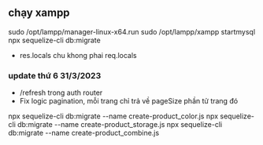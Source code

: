 ## chạy xampp

sudo /opt/lampp/manager-linux-x64.run
sudo /opt/lampp/xampp startmysql
npx sequelize-cli db:migrate

-  res.locals chu khong phai req.locals

### update thứ 6 31/3/2023

-  /refresh trong auth router
-  Fix logic pagination, mỗi trang chỉ trả về pageSize phần tử trang đó


npx sequelize-cli db:migrate --name create-product_color.js
npx sequelize-cli db:migrate --name create-product_storage.js
npx sequelize-cli db:migrate --name create-product_combine.js
